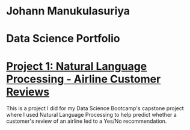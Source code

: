 # Johann Manukulasuriya
# Data Science Portfolio

# [Project 1: Natural Language Processing - Airline Customer Reviews](https://github.com/Yohannesburg129/capstone_project)

This is a project I did for my Data Science Bootcamp's capstone project where I used Natural Language Processing to help predict whether a customer's review of an airline led to a Yes/No recommendation. 
